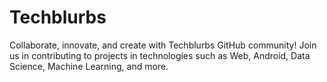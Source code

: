 # Techblurbs
Collaborate, innovate, and create with Techblurbs GitHub community! Join us in contributing to projects in technologies such as Web, Android, Data Science, Machine Learning, and more.
